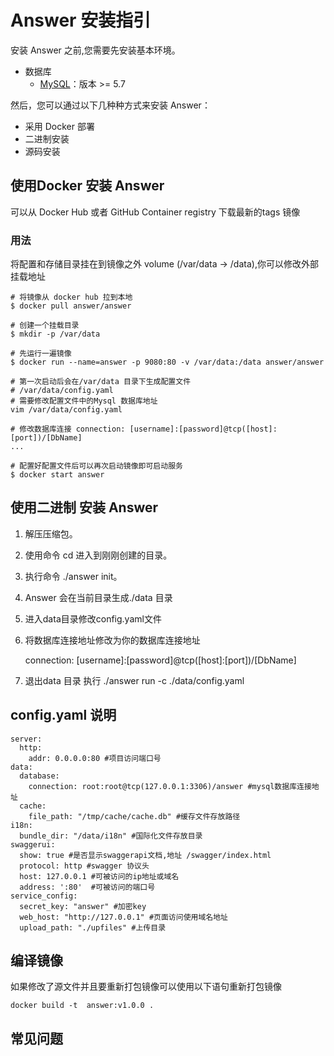 # Answer 安装指引

安装 Answer 之前,您需要先安装基本环境。
 - 数据库
     - [MySQL](http://dev.mysql.com)：版本 >= 5.7

然后，您可以通过以下几种种方式来安装 Answer：

 - 采用 Docker 部署
 - 二进制安装
 - 源码安装

## 使用Docker 安装 Answer
可以从 Docker Hub 或者 GitHub Container registry 下载最新的tags 镜像

### 用法
将配置和存储目录挂在到镜像之外 volume (/var/data -> /data),你可以修改外部挂载地址

```
# 将镜像从 docker hub 拉到本地
$ docker pull answer/answer

# 创建一个挂载目录
$ mkdir -p /var/data

# 先运行一遍镜像
$ docker run --name=answer -p 9080:80 -v /var/data:/data answer/answer

# 第一次启动后会在/var/data 目录下生成配置文件
# /var/data/config.yaml
# 需要修改配置文件中的Mysql 数据库地址
vim /var/data/config.yaml

# 修改数据库连接 connection: [username]:[password]@tcp([host]:[port])/[DbName]
...

# 配置好配置文件后可以再次启动镜像即可启动服务
$ docker start answer
```
## 使用二进制 安装 Answer

 1. 解压压缩包。
 2. 使用命令 cd 进入到刚刚创建的目录。
 3. 执行命令 ./answer init。
 4. Answer 会在当前目录生成./data 目录
 5. 进入data目录修改config.yaml文件
 6. 将数据库连接地址修改为你的数据库连接地址

     connection: [username]:[password]@tcp([host]:[port])/[DbName]
 7. 退出data 目录 执行 ./answer run -c ./data/config.yaml

## config.yaml 说明

```
server:
  http:
    addr: 0.0.0.0:80 #项目访问端口号
data:
  database:
    connection: root:root@tcp(127.0.0.1:3306)/answer #mysql数据库连接地址
  cache:
    file_path: "/tmp/cache/cache.db" #缓存文件存放路径
i18n:
  bundle_dir: "/data/i18n" #国际化文件存放目录
swaggerui:
  show: true #是否显示swaggerapi文档,地址 /swagger/index.html
  protocol: http #swagger 协议头
  host: 127.0.0.1 #可被访问的ip地址或域名
  address: ':80'  #可被访问的端口号
service_config:
  secret_key: "answer" #加密key
  web_host: "http://127.0.0.1" #页面访问使用域名地址
  upload_path: "./upfiles" #上传目录

```
## 编译镜像
如果修改了源文件并且要重新打包镜像可以使用以下语句重新打包镜像
```
docker build -t  answer:v1.0.0 .
```
## 常见问题

